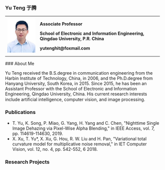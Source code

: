 ### Yu Teng 于腾
<table>
  <tr>
    <td width="20%">
      <img src="/yt.jpg" width="100%">     
    </td>
    <td width="75%">
      <p><b>Associate Professor</b></p>
      <p><b>School of Electronic and Information Engineering, Qingdao University, P.R. China</b></p>
      <p><b>yutenghit@foxmail.com</b></p>
    </td>
  </tr>
</table>
### About Me

Yu Teng received the B.S.degree in communication engineering from the Harbin Institute of Technology, China, in 2006, and the Ph.D.degree from Hanyang University, South Korea, in 2015. Since 2015, he has been an Assistant Professor with the School of Electronic and Information Engineering, Qingdao University, China. His current research interests include artiﬁcial intelligence, computer vision, and image processing.


### Publications

- T. Yu, K. Song, P. Miao, G. Yang, H. Yang and C. Chen, "Nighttime Single Image Dehazing via Pixel-Wise Alpha Blending," in IEEE Access, vol. 7, pp. 114619-114630, 2019.
- X. Xu, T. Yu*, X. Xu, G. Hou, R. W. Liu and H. Pan, "Variational total curvature model for multiplicative noise removal," in IET Computer Vision, vol. 12, no. 4, pp. 542-552, 6 2018.



### Research Projects


